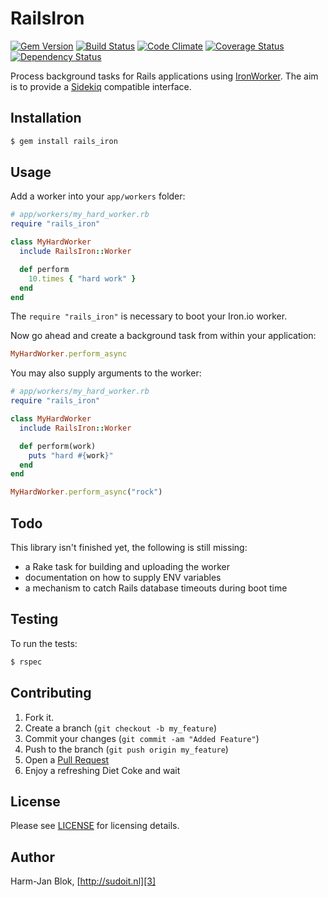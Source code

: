 RailsIron
=========

[![Gem Version](https://badge.fury.io/rb/rails_iron.png)](http://badge.fury.io/rb/rails_iron) [![Build Status](https://travis-ci.org/hjblok/rails_iron.png?branch=master)](https://travis-ci.org/hjblok/rails_iron) [![Code Climate](https://codeclimate.com/github/hjblok/rails_iron.png)](https://codeclimate.com/github/hjblok/rails_iron) [![Coverage Status](https://coveralls.io/repos/hjblok/rails_iron/badge.png)](https://coveralls.io/r/hjblok/rails_iron) [![Dependency Status](https://gemnasium.com/hjblok/rails_iron.png)](https://gemnasium.com/hjblok/rails_iron)

Process background tasks for Rails applications using [IronWorker][4].
The aim is to provide a [Sidekiq][5] compatible interface.


Installation
------------

```sh
$ gem install rails_iron
```


Usage
-----

Add a worker into your `app/workers` folder:

```ruby
# app/workers/my_hard_worker.rb
require "rails_iron"

class MyHardWorker
  include RailsIron::Worker

  def perform
    10.times { "hard work" }
  end
end
```

The `require "rails_iron"` is necessary to boot your Iron.io worker.

Now go ahead and create a background task from within your application:

```ruby
MyHardWorker.perform_async
```

You may also supply arguments to the worker:

```ruby
# app/workers/my_hard_worker.rb
require "rails_iron"

class MyHardWorker
  include RailsIron::Worker

  def perform(work)
    puts "hard #{work}"
  end
end

MyHardWorker.perform_async("rock")
```

Todo
----

This library isn't finished yet, the following is still missing:

- a Rake task for building and uploading the worker
- documentation on how to supply ENV variables
- a mechanism to catch Rails database timeouts during boot time


Testing
-------

To run the tests:

```sh
$ rspec
```


Contributing
------------

1. Fork it.
2. Create a branch (`git checkout -b my_feature`)
3. Commit your changes (`git commit -am "Added Feature"`)
4. Push to the branch (`git push origin my_feature`)
5. Open a [Pull Request][1]
6. Enjoy a refreshing Diet Coke and wait


License
-------

Please see [LICENSE][2] for licensing details.


Author
------

Harm-Jan Blok, [http://sudoit.nl][3]

[1]: https://github.com/hjblok/rails_iron/pulls
[2]: https://github.com/hjblok/rails_iron/blob/master/LICENSE
[3]: http://sudoit.nl
[4]: http://www.iron.io/worker
[5]: https://github.com/mperham/sidekiq
